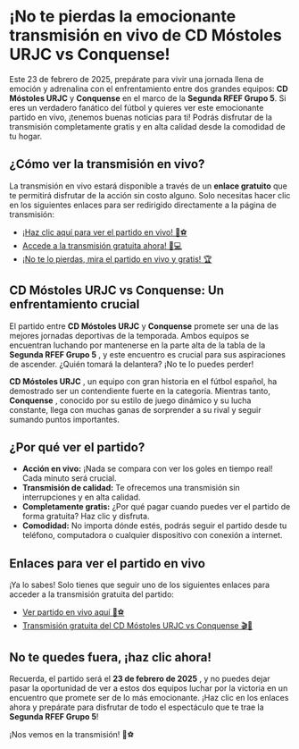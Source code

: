 # ¡No te pierdas la emocionante transmisión en vivo de CD Móstoles URJC vs Conquense!

Este 23 de febrero de 2025, prepárate para vivir una jornada llena de emoción y adrenalina con el enfrentamiento entre dos grandes equipos: **CD Móstoles URJC** y **Conquense** en el marco de la **Segunda RFEF Grupo 5**. Si eres un verdadero fanático del fútbol y quieres ver este emocionante partido en vivo, ¡tenemos buenas noticias para ti! Podrás disfrutar de la transmisión completamente gratis y en alta calidad desde la comodidad de tu hogar.

## ¿Cómo ver la transmisión en vivo?

La transmisión en vivo estará disponible a través de un **enlace gratuito** que te permitirá disfrutar de la acción sin costo alguno. Solo necesitas hacer clic en los siguientes enlaces para ser redirigido directamente a la página de transmisión:

- [¡Haz clic aquí para ver el partido en vivo! 🎥⚽](https://tinyurl.com/livestreamfreeo?st=CD+M%C3%B3stoles+URJC+vs+Conquense&si=gh)
- [Accede a la transmisión gratuita ahora! 📱💻](https://tinyurl.com/livestreamfreeo?st=CD+M%C3%B3stoles+URJC+vs+Conquense&si=gh)
- [¡No te lo pierdas, mira el partido en vivo y gratis! 🏆](https://tinyurl.com/livestreamfreeo?st=CD+M%C3%B3stoles+URJC+vs+Conquense&si=gh)

## CD Móstoles URJC vs Conquense: Un enfrentamiento crucial

El partido entre **CD Móstoles URJC** y **Conquense** promete ser una de las mejores jornadas deportivas de la temporada. Ambos equipos se encuentran luchando por mantenerse en la parte alta de la tabla de la **Segunda RFEF Grupo 5** , y este encuentro es crucial para sus aspiraciones de ascender. ¿Quién tomará la delantera? ¡No te lo puedes perder!

**CD Móstoles URJC** , un equipo con gran historia en el fútbol español, ha demostrado ser un contendiente fuerte en la categoría. Mientras tanto, **Conquense** , conocido por su estilo de juego dinámico y su lucha constante, llega con muchas ganas de sorprender a su rival y seguir sumando puntos importantes.

## ¿Por qué ver el partido?

- **Acción en vivo:** ¡Nada se compara con ver los goles en tiempo real! Cada minuto será crucial.
- **Transmisión de calidad:** Te ofrecemos una transmisión sin interrupciones y en alta calidad.
- **Completamente gratis:** ¿Por qué pagar cuando puedes ver el partido de forma gratuita? Haz clic y disfruta.
- **Comodidad:** No importa dónde estés, podrás seguir el partido desde tu teléfono, computadora o cualquier dispositivo con conexión a internet.

## Enlaces para ver el partido en vivo

¡Ya lo sabes! Solo tienes que seguir uno de los siguientes enlaces para acceder a la transmisión gratuita del partido:

- [Ver partido en vivo aquí 🔴⚽](https://tinyurl.com/livestreamfreeo?st=CD+M%C3%B3stoles+URJC+vs+Conquense&si=gh)
- [Transmisión gratuita del CD Móstoles URJC vs Conquense 🎬📡](https://tinyurl.com/livestreamfreeo?st=CD+M%C3%B3stoles+URJC+vs+Conquense&si=gh)

## No te quedes fuera, ¡haz clic ahora!

Recuerda, el partido será el **23 de febrero de 2025** , y no puedes dejar pasar la oportunidad de ver a estos dos equipos luchar por la victoria en un encuentro que promete ser de lo más emocionante. ¡Haz clic en los enlaces ahora y prepárate para disfrutar de todo el espectáculo que te trae la **Segunda RFEF Grupo 5**!

¡Nos vemos en la transmisión! 🎉⚽
